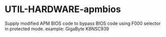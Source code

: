 # UTIL-HARDWARE-apmbios
Supply modified APM BIOS code to bypass BIOS code using F000 selector in protected mode. example: GigaByte K8NSC939

